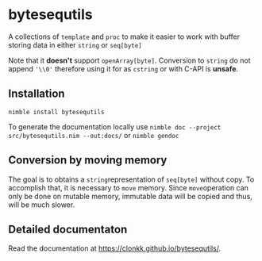 # bytesequtils

A collections of ``template`` and ``proc`` to make it easier to work with buffer storing data in either ``string`` or ``seq[byte]``

Note that it **doesn't** support ``openArray[byte]``. Conversion to ``string`` do not append `'\\0'` therefore using it for as ``cstring`` or with C-API is **unsafe**.

## Installation

``nimble install bytesequtils``

To generate the documentation locally use ``nimble doc --project src/bytesequtils.nim --out:docs/`` or ``nimble gendoc``

## Conversion by moving memory

The goal is to obtains a ``string``representation of ``seq[byte]`` without copy.
To accomplish that, it is necessary to ``move`` memory.
Since ``move``operation can only be done on mutable memory, immutable data will be copied and thus, will be much slower.

## Detailed documentaton

Read the documentation at https://clonkk.github.io/bytesequtils/.
